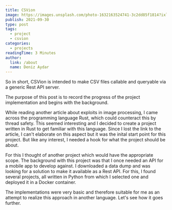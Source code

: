 ```yaml
---
title: CSVion
image: https://images.unsplash.com/photo-1632163524741-3c2dd85f1814?ixlib=rb-1.2.1&ixid=MnwxMjA3fDB8MHxwaG90by1wYWdlfHx8fGVufDB8fHx8&auto=format&fit=crop&w=2071&q=80
publish: 2021-09-30
type: post
tags:
  - project
  - csvion
categories:
  - projects
readingTime: 3 Minutes
author:
  link: /about
  name: Deniz Aydar
---
```


So in short, CSVion is intended to make CSV files callable and queryable via a generic Rest API server.

The purpose of this post is to record the progress of the project implementation and begins with the background.

While reading another article about exploits in image processing, I came across the programming language Rust, which could counteract this by thread safety. This seemed interesting and I decided to create a project written in Rust to get familiar with this language. Since I lost the link to the article, I can't elaborate on this aspect but it was the inital start point for this project. 
But like any interest, I needed a hook for what the project should be about.

For this I thought of another project which would have the appropriate scope. The background with this project was that I once needed an API for a mobile app to develop against. 
I downloaded a data dump and was looking for a solution to make it available as a Rest API. For this, I found several projects, all written in Python from which I selected one and deployed it in a Docker container.


The implementations were very basic and therefore suitable for me as an attempt to realize this approach in another language. Let's see how it goes further.